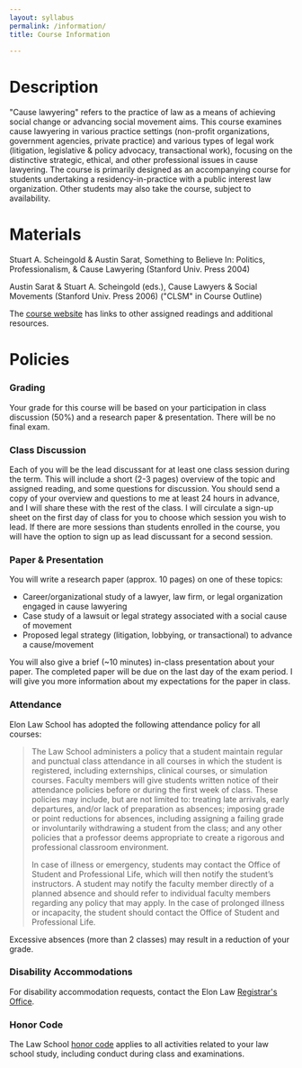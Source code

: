 ```yaml
---
layout: syllabus
permalink: /information/
title: Course Information 
  
---
```


# Description

"Cause lawyering" refers to the practice of law as a means of achieving social change or advancing social movement aims. This course examines cause lawyering in various practice settings (non-profit organizations, government agencies, private practice) and various types of legal work (litigation, legislative & policy advocacy, transactional work), focusing on the distinctive strategic, ethical, and other professional issues in cause lawyering. The course is primarily designed as an accompanying course for students undertaking a residency-in-practice with a public interest law organization. Other students may also take the course, subject to availability.


# Materials

Stuart A. Scheingold & Austin Sarat, Something to Believe In: Politics, Professionalism, & Cause Lawyering (Stanford Univ. Press 2004)

Austin Sarat & Stuart A. Scheingold (eds.), Cause Lawyers & Social Movements (Stanford Univ. Press 2006) ("CLSM" in Course Outline)

The [course website](https://www.emfink.net/CauseLawyering) has links to other assigned readings and additional resources. 


# Policies 

### Grading

Your grade for this course will be based on your participation in class discussion (50%) and a research paper & presentation. There will be no final exam. 

### Class Discussion 

Each of you will be the lead discussant for at least one class session during the term. This will include a short (2-3 pages) overview of the topic and assigned reading, and some questions for discussion. You should send a copy of your overview and questions to me at least 24 hours in advance, and I will share these with the rest of the class. I will circulate a sign-up sheet on the first day of class for you to choose which session you wish to lead. If there are more sessions than students enrolled in the course, you will have the option to sign up as lead discussant for a second session. 

### Paper & Presentation 

You will write a research paper (approx. 10 pages) on one of these topics: 

- Career/organizational study of a lawyer, law firm, or legal organization engaged in cause lawyering
- Case study of a lawsuit or legal strategy associated with a social cause of movement
- Proposed legal strategy (litigation, lobbying, or transactional) to advance a cause/movement

You will also give a brief (~10 minutes) in-class presentation about your paper. The completed paper will be due on the last day of the exam period. I will give you more information about my expectations for the paper in class. 

### Attendance 

Elon Law School has adopted the following attendance policy for all courses: 

> The Law School administers a policy that a student maintain regular and punctual class attendance in all courses in which the student is registered, including externships, clinical courses, or simulation courses. Faculty members will give students written notice of their attendance policies before or during the first week of class. These policies may include, but are not limited to: treating late arrivals, early departures, and/or lack of preparation as absences; imposing grade or point reductions for absences, including assigning a failing grade or involuntarily withdrawing a student from the class; and any other policies that a professor deems appropriate to create a rigorous and professional classroom environment.
>
> In case of illness or emergency, students may contact the Office of Student and Professional Life, which will then notify the student’s instructors. A student may notify the faculty member directly of a planned absence and should refer to individual faculty members regarding any policy that may apply. In the case of prolonged illness or incapacity, the student should contact the Office of Student and Professional Life.

Excessive absences (more than 2 classes) may result in a reduction of your grade.

### Disability Accommodations 

For disability accommodation requests, contact the Elon Law [Registrar's Office](https://www.elon.edu/e/law/academics/registrar-office/index.html). 

### Honor Code 

The Law School [honor code](https://www.elon.edu/e/law/student-experience/honor-code.html) applies to all activities related to your law school study, including conduct during class and examinations. 
